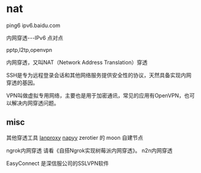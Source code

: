# nat

ping6 ipv6.baidu.com

内网穿透---IPv6 点对点


pptp,l2tp,openvpn

内网穿透，又叫NAT（Network Address Translation）穿透

SSH是专为远程登录会话和其他网络服务提供安全性的协议，天然具备实现内网穿透的基因。

VPN叫做虚拟专用网络，主要也是用于加密通讯，常见的应用有OpenVPN，也可以解决内网穿透问题。


## misc

其他穿透工具
[lanproxy](https://github.com/ffay/lanproxy)
[napyy](https://napyy.com/)
zerotier 的 moon 自建节点

ngrok内网穿透
请看《自搭Ngrok实现树莓派内网穿透》。
n2n内网穿透


EasyConnect 是深信服公司的SSLVPN软件
